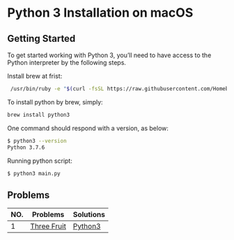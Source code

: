 # Python 3 Installation on macOS

## Getting Started

To get started working with Python 3, you’ll need to have access to the Python interpreter by the following steps.

Install brew at frist:
```sh
 /usr/bin/ruby -e "$(curl -fsSL https://raw.githubusercontent.com/Homebrew/install/master/install)"
```
To install python by brew, simply:
```sh	
brew install python3
```
One command should respond with a version, as below:
```sh	
$ python3 --version
Python 3.7.6
```

Running python script:
```sh	
$ python3 main.py
```


## Problems
| NO. | Problems | Solutions |
| ------ | ------ | ------ | 
| 1 | [Three Fruit](https://github.com/lyushaoli/Problems/tree/master/ThreeFruit/README.md) | [Python3](https://github.com/lyushaoli/Problems/tree/master/ThreeFruit/main.py)| 
